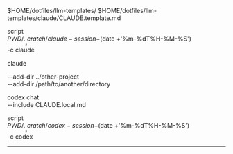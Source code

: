 $HOME/dotfiles/llm-templates/
$HOME/dotfiles/llm-templates/claude/CLAUDE.template.md

script \
$PWD/.___scratch/claude-session-$(date +'%m-%dT%H-%M-%S') \
-c claude

claude

--add-dir ../other-project \
--add-dir /path/to/another/directory

codex chat \
--include CLAUDE.local.md

script \
$PWD/.___scratch/codex-session-$(date +'%m-%dT%H-%M-%S') \
-c codex

-------------------------------------------------------------------------------
